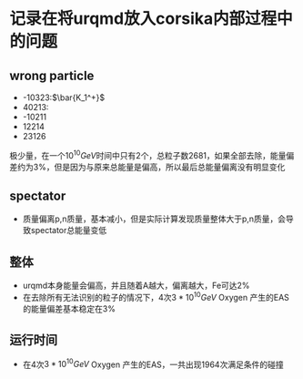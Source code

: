 # 记录在将urqmd放入corsika内部过程中的问题

## wrong particle

- -10323:$\bar{K_1^+}$
- 40213:
- -10211
- 12214
- 23126

极少量，在一个$10^{10}GeV$时间中只有2个，总粒子数2681，如果全部去除，能量偏差约为$3\%$，但是因为与原来总能量是偏高，所以最后总能量偏离没有明显变化

## spectator

- 质量偏离p,n质量，基本减小，但是实际计算发现质量整体大于p,n质量，会导致spectator总能量变低

## 整体

- urqmd本身能量会偏高，并且随着A越大，偏离越大，Fe可达$2\%$
- 在去除所有无法识别的粒子的情况下，4次$3*10^{10}GeV$ Oxygen 产生的EAS的能量偏差基本稳定在$3\%$

## 运行时间

- 在4次$3*10^{10}GeV$ Oxygen 产生的EAS，一共出现$1964$次满足条件的碰撞
